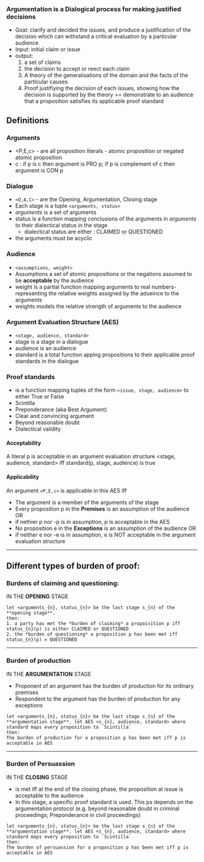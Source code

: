 <!-- This notes  is based on the 2009 paper on which the haskell implementation is based on. The model for burden of proof is excluded in the implementation-->

### Argumentation is a Dialogical process for making justified decisions
- Goal: clarify and decided the issues, and produce a justification of the decision which can withstand a critical evaluation by a particular audience
- Input: initial claim or issue
- output:
    1. a set of claims
    2. the decision to accept or reect each claim
    3. A theory of the generalisations of the domain and the facts of the particular causes
    4. Proof justifiying the decision of each issues, showing how the decision is supported by the theory == demonstrate to an audience that a proposition satisfies its applicable proof standard


## Definitions
### Arguments
- <P,E,c> - are all proposition literals - atomic proposition or negated atomic proposition
- c : if p is c then argument is PRO p; if p is complement of c then argument is CON p

### Dialogue
- `<O,A,C>` - are the Opening, Argumentation, Closing stage
- Each stage is a tuple `<arguments, status>`
- *arguments* is a set of arguments
- status is a function mapping conclusions of the arguments in *arguments* to their dialectical status in the stage
  - dialectical status are either : CLAIMED or QUESTIONED
- the arguments must be acyclic

### Audience
- `<assumptions, weight>`
- Assumptions a set of atomic propositions or the negations assumed to be **acceptable** by the audience
- weight is a partial function mapping arguments to real numbers- representing the relative weights assigned by the adueince to the arguments
- weights models the relative strength of arguments to the audience

### Argument Evaluation Structure (AES)
- `<stage, audience, standard>`
- stage is a stage in a dialogue
- audience is an audience
- standard is a total function apping propositions to their applicable proof standards in the dialogue

### Proof standards
- is a function mapping tuples of the form `<issue, stage, audience>` to either True or False
- Scintilla
- Preponderance (aka Best Argument)
- Clear and convincing argument
- Beyond reasonable doubt
- Dialectical validity

#### Acceptability
A literal p is acceptable in an argument evaluation structure <stage, audience, standard> iff standard(p, stage, audience) is true

#### Applicability
An argument `<P,E,c>` is applicable in this AES iff
- The argument is a member of the arguments of the stage
- Every proposition p in the **Premises** is an assumption of the audience OR
- if nethier p nor -p is in assumption, p is acceptable in the AES
- No proposition e in the **Exceptions** is an assumption of the audience OR
- if neither e nor -e is in assumption, e is NOT acceptable in the argument evaluation structure

---
## Different types of burden of proof:
### Burdens of claiming and questioning:
IN THE **OPENING** STAGE
```
let <arguments_{n}, status_{n}> be the last stage s_{n} of the **opening stage**.
then:
1. a party has met the *burden of claiming* a propoisition p iff status_{n}(p) is either CLAIMED or QUESTIONED
2. the *burden of questioning* a proposition p has been met iff status_{n}(p) = QUESTIONED
```

---
### Burden of production
IN THE **ARGUMENTATION** STAGE
- Proponent of an argument has the burden of production for its ordinary premises
- Respondent to the argument has the burden of production for any exceptions
```
let <arguments_{n}, status_{n}> be the last stage s_{n} of the **argumentation stage**. let AES <s_{n}, audience, standard> where standard maps every proposition to `Scintilla`
then:
The burden of production for a proposition p has been met iff p is acceptable in AES
```
---

### Burden of Persuassion
IN THE **CLOSING** STAGE
- is met iff at the end of the closing phase, the proposition at issue is acceptable to the audience
- In this stage, a specific proof standard is used. This ps depends on the argumentation protocol (e.g. beyond reasonable doubt in criminal proceedings; Preponderance in civil proceedings)
```
let <arguments_{n}, status_{n}> be the last stage s_{n} of the **argumentation stage**. let AES <s_{n}, audience, standard> where standard maps every proposition to `Scintilla`
then:
The burden of persuassion for a proposition p has been met iff p is acceptable in AES
```
